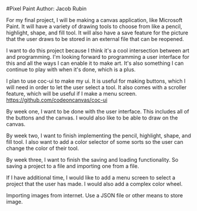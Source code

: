 #Pixel Paint
Author: Jacob Rubin

For my final project, I will be making a canvas application,
like Microsoft Paint. It will have a variety of drawing tools
to choose from like a pencil, highlight, shape, and fill tool. It will
also have a save feature for the picture that the user draws to be
stored in an external file that can be reopened. 

I want to do this project because I think it's a cool intersection
between art and programming. I'm looking forward to programming
a user interface for this and all the ways I can enable it to 
make art. It's also something I can continue to play with when it's
done, which is a plus.

I plan to use coc-ui to make my ui. 
It is useful for making buttons, which I will need in order
to let the user select a tool. It also comes with a scroller
feature, which will be useful if I make a menu screen.
https://github.com/codeoncanvas/coc-ui

By week one, I want to be done with the user interface. This
includes all of the buttons and the canvas. I would also like
to be able to draw on the canvas.

By week two, I want to finish implementing the pencil, highlight,
shape, and fill tool. I also want to add a color selector of
some sorts so the user can change the color of their tool.

By week three, I want to finish the saving and loading functionality. 
So saving a project to a file and importing one from a file.

If I have additional time, I would like to add a menu screen to 
select a project that the user has made. I would also add
a complex color wheel. 

Importing images from internet. Use a JSON file or other means 
to store image.